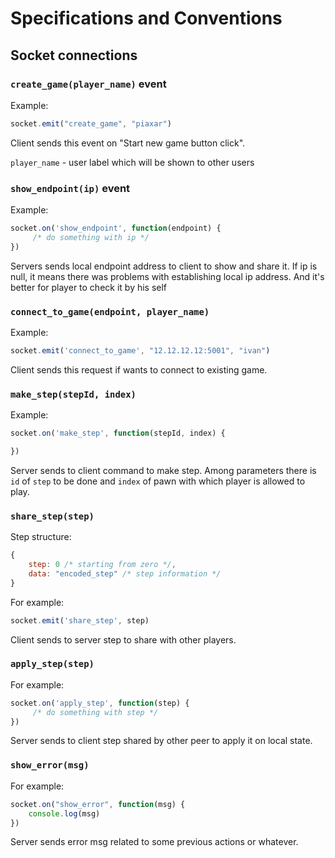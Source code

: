 # Specifications and Conventions

## Socket connections

### `create_game(player_name)` event

Example:

```js
socket.emit("create_game", "piaxar")
```

Client sends this event on "Start new game button click".

`player_name` - user label which will be shown to other users

### `show_endpoint(ip)` event

Example:

```js
socket.on('show_endpoint', function(endpoint) {
     /* do something with ip */
})
```

Servers sends local endpoint address to client to show and share it. 
If ip is null, it means there was problems with establishing local ip address. And it's better for player to check it by his self

### `connect_to_game(endpoint, player_name)`

Example:

```js
socket.emit('connect_to_game', "12.12.12.12:5001", "ivan")
```

Client sends this request if wants to connect to existing game.

### `make_step(stepId, index)`

Example:

```js
socket.on('make_step', function(stepId, index) {

})
```

Server sends to client command to make step. Among parameters there is `id` of `step` to be done and  `index` of pawn with which player is allowed to play.


### `share_step(step)`

Step structure:

```js
{
    step: 0 /* starting from zero */,
    data: "encoded_step" /* step information */
}
```

For example:

```js
socket.emit('share_step', step)
```

Client sends to server step to share with other players.


### `apply_step(step)`

For example:

```js
socket.on('apply_step', function(step) {
     /* do something with step */
})
```

Server sends to client step shared by other peer to apply it on local state.


### `show_error(msg)`

For example:

```js
socket.on("show_error", function(msg) {
    console.log(msg)
})
```

Server sends error msg related to some previous actions or whatever.